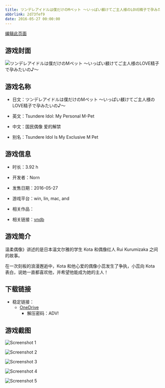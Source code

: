 ```yaml
---
title: ツンデレアイドルは僕だけのMペット ～いっぱい躾けてご主人様のLOVE精子で孕みたいの♪～
abbrlink: 2d73fef9
date: 2016-05-27 00:00:00
---
```

[编辑此页面](https://github.com/ACG-3/ADV3-source/blob/main/source/_posts/games/%E3%83%84%E3%83%B3%E3%83%87%E3%83%AC%E3%82%A2%E3%82%A4%E3%83%89%E3%83%AB%E3%81%AF%E5%83%95%E3%81%A0%E3%81%91%E3%81%AEM%E3%83%9A%E3%83%83%E3%83%88%20%EF%BD%9E%E3%81%84%E3%81%A3%E3%81%B1%E3%81%84%E8%BA%BE%E3%81%91%E3%81%A6%E3%81%94%E4%B8%BB%E4%BA%BA%E6%A7%98%E3%81%AELOVE%E7%B2%BE%E5%AD%90%E3%81%A7%E5%AD%95%E3%81%BF%E3%81%9F%E3%81%84%E3%81%AE%E2%99%AA%EF%BD%9E.md)

## 游戏封面

![ツンデレアイドルは僕だけのMペット ～いっぱい躾けてご主人様のLOVE精子で孕みたいの♪～](https://pan.timero.xyz/d/onedrive/img_lib_001/%E3%83%84%E3%83%B3%E3%83%87%E3%83%AC%E3%82%A2%E3%82%A4%E3%83%89%E3%83%AB%E3%81%AF%E5%83%95%E3%81%A0%E3%81%91%E3%81%AEM%E3%83%9A%E3%83%83%E3%83%88%20%EF%BD%9E%E3%81%84%E3%81%A3%E3%81%B1%E3%81%84%E8%BA%BE%E3%81%91%E3%81%A6%E3%81%94%E4%B8%BB%E4%BA%BA%E6%A7%98%E3%81%AELOVE%E7%B2%BE%E5%AD%90%E3%81%A7%E5%AD%95%E3%81%BF%E3%81%9F%E3%81%84%E3%81%AE%E2%99%AA%EF%BD%9E_cover.avif)


## 游戏名称

- 日文：ツンデレアイドルは僕だけのMペット ～いっぱい躾けてご主人様のLOVE精子で孕みたいの♪～
- 英文：Tsundere Idol: My Personal M-Pet
- 中文：国民偶像 爱的解禁

- 别名：Tsundere Idol Is My Exclusive M Pet


## 游戏信息

- 时长：3.92 h
- 开发者：Norn
- 发售日期：2016-05-27
- 游戏平台：win, lin, mac, and
- 相关作品：

- 相关链接：[vndb](https://vndb.org/v19427)


## 游戏简介

温柔偶像》讲述的是日本温文尔雅的学生 Kota 和偶像红人 Rui Kurumizaka 之间的故事。

在一次刻板的浪漫邂逅中，Kota 和他心爱的偶像小蕊发生了争执，小蕊向 Kota 表白，说她一直都喜欢他，并希望他能成为她的主人！




## 下载链接

- 稳定链接：
    - [OneDrive](https://pan.timero.xyz/onedrive/adv_lib_001/%E3%83%84%E3%83%B3%E3%83%87%E3%83%AC%E3%82%A2%E3%82%A4%E3%83%89%E3%83%AB%E3%81%AF%E5%83%95%E3%81%A0%E3%81%91%E3%81%AEM%E3%83%9A%E3%83%83%E3%83%88%20%EF%BD%9E%E3%81%84%E3%81%A3%E3%81%B1%E3%81%84%E8%BA%BE%E3%81%91%E3%81%A6%E3%81%94%E4%B8%BB%E4%BA%BA%E6%A7%98%E3%81%AELOVE%E7%B2%BE%E5%AD%90%E3%81%A7%E5%AD%95%E3%81%BF%E3%81%9F%E3%81%84%E3%81%AE%E2%99%AA%EF%BD%9E)
        - 解压密码：ADV!



## 游戏截图


![Screenshot 1](https://pan.timero.xyz/d/onedrive/img_lib_001/%E3%83%84%E3%83%B3%E3%83%87%E3%83%AC%E3%82%A2%E3%82%A4%E3%83%89%E3%83%AB%E3%81%AF%E5%83%95%E3%81%A0%E3%81%91%E3%81%AEM%E3%83%9A%E3%83%83%E3%83%88%20%EF%BD%9E%E3%81%84%E3%81%A3%E3%81%B1%E3%81%84%E8%BA%BE%E3%81%91%E3%81%A6%E3%81%94%E4%B8%BB%E4%BA%BA%E6%A7%98%E3%81%AELOVE%E7%B2%BE%E5%AD%90%E3%81%A7%E5%AD%95%E3%81%BF%E3%81%9F%E3%81%84%E3%81%AE%E2%99%AA%EF%BD%9E_Screenshot_1.avif)

![Screenshot 2](https://pan.timero.xyz/d/onedrive/img_lib_001/%E3%83%84%E3%83%B3%E3%83%87%E3%83%AC%E3%82%A2%E3%82%A4%E3%83%89%E3%83%AB%E3%81%AF%E5%83%95%E3%81%A0%E3%81%91%E3%81%AEM%E3%83%9A%E3%83%83%E3%83%88%20%EF%BD%9E%E3%81%84%E3%81%A3%E3%81%B1%E3%81%84%E8%BA%BE%E3%81%91%E3%81%A6%E3%81%94%E4%B8%BB%E4%BA%BA%E6%A7%98%E3%81%AELOVE%E7%B2%BE%E5%AD%90%E3%81%A7%E5%AD%95%E3%81%BF%E3%81%9F%E3%81%84%E3%81%AE%E2%99%AA%EF%BD%9E_Screenshot_2.avif)

![Screenshot 3](https://pan.timero.xyz/d/onedrive/img_lib_001/%E3%83%84%E3%83%B3%E3%83%87%E3%83%AC%E3%82%A2%E3%82%A4%E3%83%89%E3%83%AB%E3%81%AF%E5%83%95%E3%81%A0%E3%81%91%E3%81%AEM%E3%83%9A%E3%83%83%E3%83%88%20%EF%BD%9E%E3%81%84%E3%81%A3%E3%81%B1%E3%81%84%E8%BA%BE%E3%81%91%E3%81%A6%E3%81%94%E4%B8%BB%E4%BA%BA%E6%A7%98%E3%81%AELOVE%E7%B2%BE%E5%AD%90%E3%81%A7%E5%AD%95%E3%81%BF%E3%81%9F%E3%81%84%E3%81%AE%E2%99%AA%EF%BD%9E_Screenshot_3.avif)

![Screenshot 4](https://pan.timero.xyz/d/onedrive/img_lib_001/%E3%83%84%E3%83%B3%E3%83%87%E3%83%AC%E3%82%A2%E3%82%A4%E3%83%89%E3%83%AB%E3%81%AF%E5%83%95%E3%81%A0%E3%81%91%E3%81%AEM%E3%83%9A%E3%83%83%E3%83%88%20%EF%BD%9E%E3%81%84%E3%81%A3%E3%81%B1%E3%81%84%E8%BA%BE%E3%81%91%E3%81%A6%E3%81%94%E4%B8%BB%E4%BA%BA%E6%A7%98%E3%81%AELOVE%E7%B2%BE%E5%AD%90%E3%81%A7%E5%AD%95%E3%81%BF%E3%81%9F%E3%81%84%E3%81%AE%E2%99%AA%EF%BD%9E_Screenshot_4.avif)

![Screenshot 5](https://pan.timero.xyz/d/onedrive/img_lib_001/%E3%83%84%E3%83%B3%E3%83%87%E3%83%AC%E3%82%A2%E3%82%A4%E3%83%89%E3%83%AB%E3%81%AF%E5%83%95%E3%81%A0%E3%81%91%E3%81%AEM%E3%83%9A%E3%83%83%E3%83%88%20%EF%BD%9E%E3%81%84%E3%81%A3%E3%81%B1%E3%81%84%E8%BA%BE%E3%81%91%E3%81%A6%E3%81%94%E4%B8%BB%E4%BA%BA%E6%A7%98%E3%81%AELOVE%E7%B2%BE%E5%AD%90%E3%81%A7%E5%AD%95%E3%81%BF%E3%81%9F%E3%81%84%E3%81%AE%E2%99%AA%EF%BD%9E_Screenshot_5.avif)

